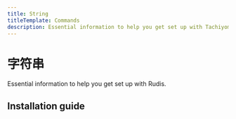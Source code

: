 ```yaml
---
title: String
titleTemplate: Commands
description: Essential information to help you get set up with Tachiyomi.
---
```


# 字符串

Essential information to help you get set up with Rudis.

## Installation guide